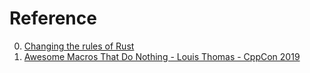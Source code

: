 # Reference

0. [Changing the rules of Rust](https://without.boats/blog/changing-the-rules-of-rust/)
0. [Awesome Macros That Do Nothing - Louis Thomas - CppCon 2019](https://www.youtube.com/watch?v=8Aq10NCdj44)


